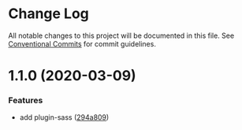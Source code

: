 # Change Log

All notable changes to this project will be documented in this file. See [Conventional Commits](https://conventionalcommits.org) for commit guidelines.

# 1.1.0 (2020-03-09)

### Features

- add plugin-sass ([294a809](https://github.com/umijs/plugins/commit/294a80914ad8c092d32fe758de2bb359d39c6c5c))
